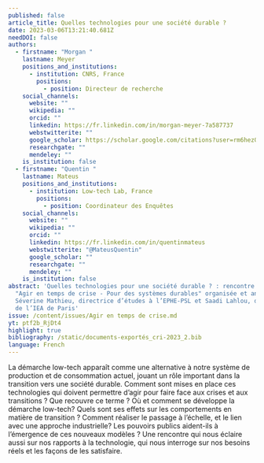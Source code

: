 ```yaml
---
published: false
article_title: Quelles technologies pour une société durable ?
date: 2023-03-06T13:21:40.681Z
needDOI: false
authors:
  - firstname: "Morgan "
    lastname: Meyer
    positions_and_institutions:
      - institution: CNRS, France
        positions:
          - position: Directeur de recherche
    social_channels:
      website: ""
      wikipedia: ""
      orcid: ""
      linkedin: https://fr.linkedin.com/in/morgan-meyer-7a587737
      webstwitterite: ""
      google_scholar: https://scholar.google.com/citations?user=rm6hezQAAAAJ&hl=en
      researchgate: ""
      mendeley: ""
    is_institution: false
  - firstname: "Quentin "
    lastname: Mateus
    positions_and_institutions:
      - institution: Low-tech Lab, France
        positions:
          - position: Coordinateur des Enquêtes
    social_channels:
      website: ""
      wikipedia: ""
      orcid: ""
      linkedin: https://fr.linkedin.com/in/quentinmateus
      webstwitterite: "@MateusQuentin"
      google_scholar: ""
      researchgate: ""
      mendeley: ""
    is_institution: false
abstract: 'Quelles technologies pour une société durable ? : rencontre du cycle
  "Agir en temps de crise - Pour des systèmes durables" organisée et animée par
  Séverine Mathieu, directrice d’études à l’EPHE-PSL et Saadi Lahlou, directeur
  de l’IEA de Paris'
issue: /content/issues/Agir en temps de crise.md
yt: ptf2b_RjDt4
highlight: true
bibliography: /static/documents-exportés_cri-2023_2.bib
language: French
---
```

La démarche low-tech apparaît comme une alternative à notre système de production et de consommation actuel, jouant un rôle important dans la transition vers une société durable. Comment sont mises en place ces technologies qui doivent permettre d’agir pour faire face aux crises et aux transitions ? Que recouvre ce terme ? Où et comment se développe la démarche low-tech? Quels sont ses effets sur les comportements en matière de transition ? Comment réaliser le passage à l’échelle, et le lien avec une approche industrielle? Les pouvoirs publics aident-ils à l’émergence de ces nouveaux modèles ? 
Une rencontre qui nous éclaire aussi sur nos rapports à la technologie, qui nous interroge sur nos besoins réels et les façons de les satisfaire.



<Youtube yt="ptf2b_RjDt4" caption ="Quelles technologies pour une société durable ?"></Youtube>